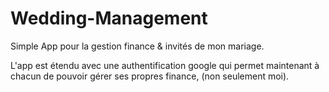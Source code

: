 # Wedding-Management

Simple App pour la gestion finance & invités de mon mariage.

L'app est étendu avec une authentification google qui permet maintenant à chacun de pouvoir gérer ses propres finance, (non seulement moi).
